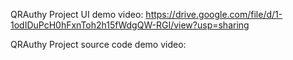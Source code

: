 QRAuthy Project UI demo video: https://drive.google.com/file/d/1-1odIDuPcH0hFxnToh2h15fWdgQW-RGI/view?usp=sharing

QRAuthy Project source code demo video: 